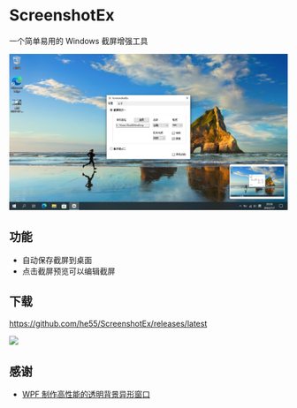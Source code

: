 # ScreenshotEx
一个简单易用的 Windows 截屏增强工具

![](Screenshot.png)

## 功能
- 自动保存截屏到桌面
- 点击截屏预览可以编辑截屏

## 下载
https://github.com/he55/ScreenshotEx/releases/latest

<a href="https://www.microsoft.com/store/apps/9MT9K9LCW707">
    <img src="https://getbadgecdn.azureedge.net/images/English_L.png" height="104">
</a>

## 感谢
- [WPF 制作高性能的透明背景异形窗口](https://blog.walterlv.com/post/wpf-transparent-window-without-allows-transparency.html)
